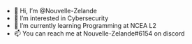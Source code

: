 - 👋 Hi, I’m @Nouvelle-Zelande
- 👀 I’m interested in Cybersecurity
- 🌱 I’m currently learning Programming at NCEA L2
- 📫 You can reach me at Nouvelle-Zelande#6154 on discord
